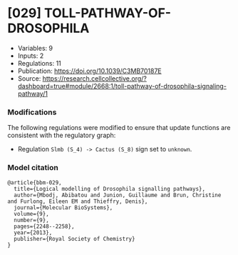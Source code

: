 # \[029\] TOLL-PATHWAY-OF-DROSOPHILA

 - Variables: 9
 - Inputs: 2
 - Regulations: 11
 - Publication: https://doi.org/10.1039/C3MB70187E
 - Source: https://research.cellcollective.org/?dashboard=true#module/2668:1/toll-pathway-of-drosophila-signaling-pathway/1


### Modifications

The following regulations were modified to ensure that update functions are consistent with the regulatory graph:

 - Regulation `Slmb (S_4) -> Cactus (S_8)` sign set to `unknown`.

### Model citation

```
@article{bbm-029,
  title={Logical modelling of Drosophila signalling pathways},
  author={Mbodj, Abibatou and Junion, Guillaume and Brun, Christine and Furlong, Eileen EM and Thieffry, Denis},
  journal={Molecular BioSystems},
  volume={9},
  number={9},
  pages={2248--2258},
  year={2013},
  publisher={Royal Society of Chemistry}
}
```

